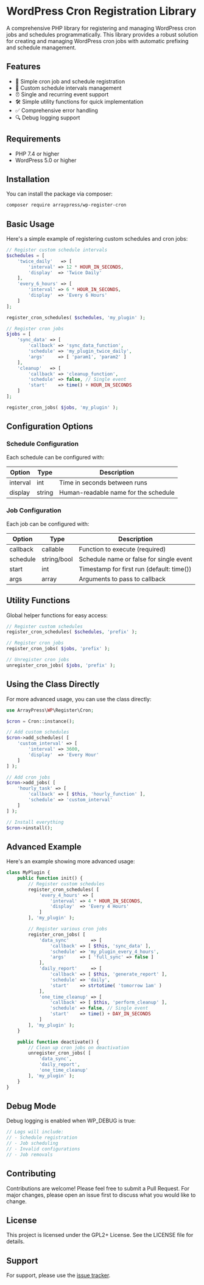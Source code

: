 # WordPress Cron Registration Library

A comprehensive PHP library for registering and managing WordPress cron jobs and schedules programmatically. This library provides a robust solution for creating and managing WordPress cron jobs with automatic prefixing and schedule management.

## Features

- 🚀 Simple cron job and schedule registration
- 🔄 Custom schedule intervals management
- ⏰ Single and recurring event support
- 🛠️ Simple utility functions for quick implementation
- ✅ Comprehensive error handling
- 🔍 Debug logging support

## Requirements

- PHP 7.4 or higher
- WordPress 5.0 or higher

## Installation

You can install the package via composer:

```bash
composer require arraypress/wp-register-cron
```

## Basic Usage

Here's a simple example of registering custom schedules and cron jobs:

```php
// Register custom schedule intervals
$schedules = [
	'twice_daily'   => [
		'interval' => 12 * HOUR_IN_SECONDS,
		'display'  => 'Twice Daily'
	],
	'every_6_hours' => [
		'interval' => 6 * HOUR_IN_SECONDS,
		'display'  => 'Every 6 Hours'
	]
];

register_cron_schedules( $schedules, 'my_plugin' );

// Register cron jobs
$jobs = [
	'sync_data' => [
		'callback' => 'sync_data_function',
		'schedule' => 'my_plugin_twice_daily',
		'args'     => [ 'param1', 'param2' ]
	],
	'cleanup'   => [
		'callback' => 'cleanup_function',
		'schedule' => false, // Single event
		'start'    => time() + HOUR_IN_SECONDS
	]
];

register_cron_jobs( $jobs, 'my_plugin' );
```

## Configuration Options

### Schedule Configuration

Each schedule can be configured with:

| Option | Type | Description |
|--------|------|-------------|
| interval | int | Time in seconds between runs |
| display | string | Human-readable name for the schedule |

### Job Configuration

Each job can be configured with:

| Option | Type | Description |
|--------|------|-------------|
| callback | callable | Function to execute (required) |
| schedule | string/bool | Schedule name or false for single event |
| start | int | Timestamp for first run (default: time()) |
| args | array | Arguments to pass to callback |

## Utility Functions

Global helper functions for easy access:

```php
// Register custom schedules
register_cron_schedules( $schedules, 'prefix' );

// Register cron jobs
register_cron_jobs( $jobs, 'prefix' );

// Unregister cron jobs
unregister_cron_jobs( $jobs, 'prefix' );
```

## Using the Class Directly

For more advanced usage, you can use the class directly:

```php
use ArrayPress\WP\Register\Cron;

$cron = Cron::instance();

// Add custom schedules
$cron->add_schedules( [
	'custom_interval' => [
		'interval' => 3600,
		'display'  => 'Every Hour'
	]
] );

// Add cron jobs
$cron->add_jobs( [
	'hourly_task' => [
		'callback' => [ $this, 'hourly_function' ],
		'schedule' => 'custom_interval'
	]
] );

// Install everything
$cron->install();
```

## Advanced Example

Here's an example showing more advanced usage:

```php
class MyPlugin {
	public function init() {
		// Register custom schedules
		register_cron_schedules( [
			'every_4_hours' => [
				'interval' => 4 * HOUR_IN_SECONDS,
				'display'  => 'Every 4 Hours'
			]
		], 'my_plugin' );

		// Register various cron jobs
		register_cron_jobs( [
			'data_sync'        => [
				'callback' => [ $this, 'sync_data' ],
				'schedule' => 'my_plugin_every_4_hours',
				'args'     => [ 'full_sync' => false ]
			],
			'daily_report'     => [
				'callback' => [ $this, 'generate_report' ],
				'schedule' => 'daily',
				'start'    => strtotime( 'tomorrow 1am' )
			],
			'one_time_cleanup' => [
				'callback' => [ $this, 'perform_cleanup' ],
				'schedule' => false, // Single event
				'start'    => time() + DAY_IN_SECONDS
			]
		], 'my_plugin' );
	}

	public function deactivate() {
		// Clean up cron jobs on deactivation
		unregister_cron_jobs( [
			'data_sync',
			'daily_report',
			'one_time_cleanup'
		], 'my_plugin' );
	}
}
```

## Debug Mode

Debug logging is enabled when WP_DEBUG is true:

```php
// Logs will include:
// - Schedule registration
// - Job scheduling
// - Invalid configurations
// - Job removals
```

## Contributing

Contributions are welcome! Please feel free to submit a Pull Request. For major changes, please open an issue first to discuss what you would like to change.

## License

This project is licensed under the GPL2+ License. See the LICENSE file for details.

## Support

For support, please use the [issue tracker](https://github.com/arraypress/wp-register-cron/issues).